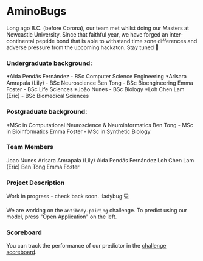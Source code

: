 # AminoBugs 

Long ago B.C. (before Corona), our team met whilst doing our Masters at Newcastle University. Since that faithful year, we have forged an inter-continental peptide bond that is able to withstand time zone differences and adverse pressure from the upcoming hackaton. Stay tuned :dna:

### Undergraduate background:

*Aida Pendás Fernández - BSc Computer Science Engineering
*Arisara Amrapala (Lily) - BSc Neuroscience
Ben Tong - BSc Bioengineering
Emma Foster - BSc Life Sciences
*João Nunes - BSc Biology
*Loh Chen Lam (Eric) - BSc Biomedical Sciences

### Postgraduate background:

*MSc in Computational Neuroscience & Neuroinformatics
Ben Tong - MSc in Bioinformatics
Emma Foster - MSc in Synthetic Biology

### Team Members

Joao Nunes
Arisara Amrapala (Lily)
Aida Pendás Fernández
Loh Chen Lam (Eric)
Ben Tong
Emma Foster



### Project Description

Work in progress - check back soon. :ladybug::computer:

We are working on the `antibody-pairing` challenge.
To predict using our model, press "Open Application" on the left. 

### Scoreboard
You can track the performance of our predictor in the [challenge scoreboard](https://biolib.com/biohackathon/antibody-pairing-scoreboard/).

